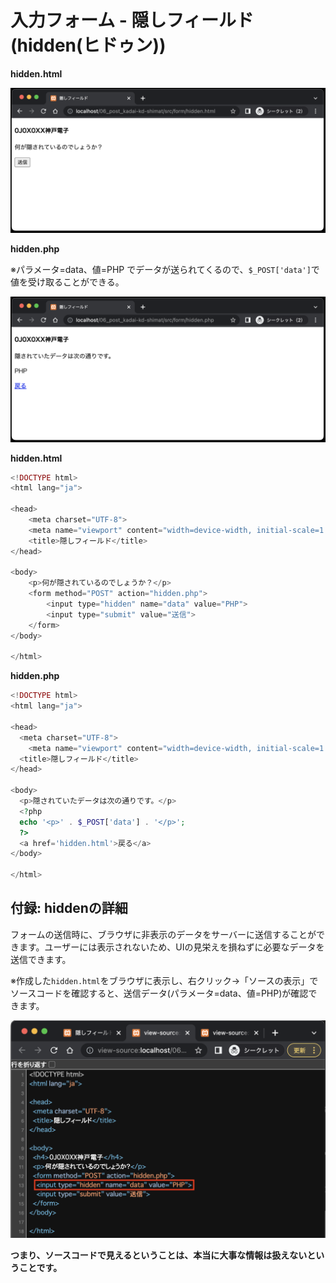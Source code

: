 # 入力フォーム - 隠しフィールド(hidden(ヒドゥン))

**hidden.html**

![](./images/hidden_html_display.png)

**hidden.php**

※パラメータ=data、値=PHP でデータが送られてくるので、`$_POST['data']`で値を受け取ることができる。<br>

![](./images/hidden_php_display.png)

**hidden.html**

```php
<!DOCTYPE html>
<html lang="ja">

<head>
    <meta charset="UTF-8">
    <meta name="viewport" content="width=device-width, initial-scale=1.0">
    <title>隠しフィールド</title>
</head>

<body>
    <p>何が隠されているのでしょうか？</p>
    <form method="POST" action="hidden.php">
        <input type="hidden" name="data" value="PHP">
        <input type="submit" value="送信">
    </form>
</body>

</html>
```

**hidden.php**

```php
<!DOCTYPE html>
<html lang="ja">

<head>
  <meta charset="UTF-8">
    <meta name="viewport" content="width=device-width, initial-scale=1.0">
  <title>隠しフィールド</title>
</head>

<body>
  <p>隠されていたデータは次の通りです。</p>
  <?php
  echo '<p>' . $_POST['data'] . '</p>';
  ?>
  <a href='hidden.html'>戻る</a>
</body>

</html>
```

## 付録: hiddenの詳細

フォームの送信時に、ブラウザに非表示のデータをサーバーに送信することができます。ユーザーには表示されないため、UIの見栄えを損ねずに必要なデータを送信できます。

※作成した`hidden.html`をブラウザに表示し、右クリック→「ソースの表示」でソースコードを確認すると、送信データ(パラメータ=data、値=PHP)が確認できます。<br>

![](./images/hidden_data.png)

**つまり、ソースコードで見えるということは、本当に大事な情報は扱えないということです。**
